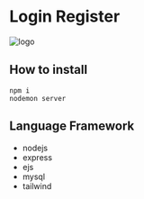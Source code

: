 # Login Register

![logo]('')

## How to install
```
npm i
nodemon server
```

## Language Framework
* nodejs
* express
* ejs
* mysql
* tailwind
